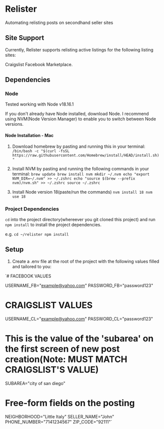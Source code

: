 # Relister

Automating relisting posts on secondhand seller sites

## Site Support

Currently, Relister supports relisting active listings for the following listing sites:

Craigslist
Facebook Marketplace.


## Dependencies
### Node

Tested working with Node v18.16.1

If you don't already have Node installed, download Node. I recommend using NVM(Node Version Manager) to enable you to switch between Node versions.

#### Node Installation - Mac

1. Download homebrew by pasting and running this in your terminal:
`/bin/bash -c "$(curl -fsSL https://raw.githubusercontent.com/Homebrew/install/HEAD/install.sh)"`

2. Install NVM by pasting and running the following commands in your terminal: 
`brew update
brew install nvm
mkdir ~/.nvm
echo "export NVM_DIR=~/.nvm" >> ~/.zshrc
echo "source $(brew --prefix nvm)/nvm.sh" >> ~/.zshrc
source ~/.zshrc`

3. Install Node version 18(paste/run the commands)
`nvm install 18
nvm use 18`

### Project Dependencies

`cd` into the project directory(whereever you git cloned this project) and run `npm install` to install the project dependencies.

e.g.
`cd ~/relister
npm install`

## Setup

1. Create a .env file at the root of the project with the following values filled and tailored to you:

`# FACEBOOK VALUES

USERNAME_FB="example@yahoo.com"
PASSWORD_FB="password123"

# CRAIGSLIST VALUES

USERNAME_CL="example@yahoo.com"
PASSWORD_CL="password123"
# This is the value of the 'subarea' on the first screen of new post creation(Note: MUST MATCH CRAIGSLIST'S VALUE)
SUBAREA="city of san diego"
# Free-form fields on the posting
NEIGHBORHOOD="Little Italy"
SELLER_NAME="John"
PHONE_NUMBER="7141234567"
ZIP_CODE="92111"`

